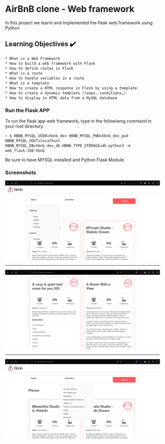 # AirBnB clone - Web framework

In this project we learnt and implemented the flask web framework using Python

## Learning Objectives :heavy_check_mark:
```
* What is a Web Framework
* How to build a web framework with Flask
* How to define routes in Flask
* What is a route
* How to handle variables in a route
* What is a template
* How to create a HTML response in Flask by using a template
* How to create a dynamic template (loops, conditions…)
* How to display in HTML data from a MySQL database
```

### Run the Flask APP
To run the flask app web framework, type in the followiwng command in your root directory.

```
~ $ HBNB_MYSQL_USER=hbnb_dev HBNB_MYSQL_PWD=hbnb_dev_pwd HBNB_MYSQL_HOST=localhost
HBNB_MYSQL_DB=hbnb_dev_db HBNB_TYPE_STORAGE=db python3 -m web_flask.100-hbnb
```
Be sure to have MYSQL installed and Python Flask Module.

### Screenshots
<p align="center">
  <img src="https://github.com/Bsakwa/AirBnB_clone_v2/blob/master/web_flask/assets/hbnbscreenshot.png"
       alt="HolbertonBnB logo">
</p>

---

<p align="center">
  <img src="https://github.com/Bsakwa/AirBnB_clone_v2/blob/master/web_flask/assets/hbnb2.png"
       alt="HolbertonBnB logo">
</p>

---

<p align="center">
  <img src="https://github.com/Bsakwa/AirBnB_clone_v2/blob/master/web_flask/assets/hbnb3.png"
       alt="HolbertonBnB logo">
</p>

